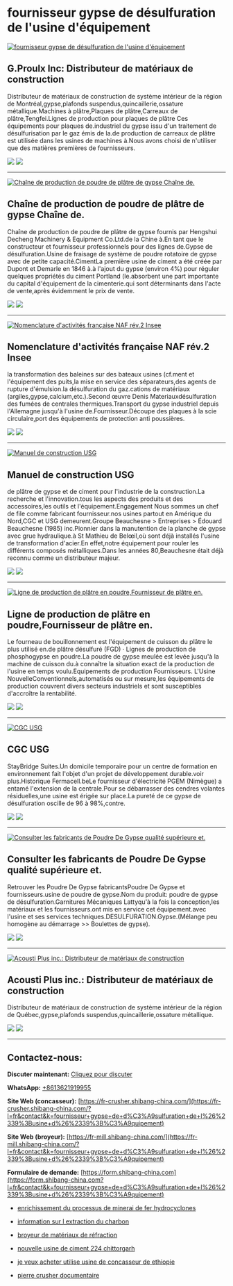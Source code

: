 # fournisseur gypse de désulfuration de l&#39;usine d&#39;équipement

<a href="https://swt.shibang-china.com/?l=fr&img&k=fournisseur+gypse+de+d%C3%A9sulfuration+de+l%26%2339%3Busine+d%26%2339%3B%C3%A9quipement" target="_blank">![fournisseur gypse de désulfuration de l&#39;usine d&#39;équipement](http://static.shibang-china.com/all-800x300/911.jpg)</a>

## G.Proulx Inc: Distributeur de matériaux de construction
Distributeur de matériaux de construction de système intérieur de la région de Montréal,gypse,plafonds suspendus,quincaillerie,ossature métallique.Machines à plâtre,Plaques de plâtre,Carreaux de plâtre,Tengfei.Lignes de production pour plaques de plâtre Ces équipements pour plaques de.industriel du gypse issu d&#39;un traitement de désulfurisation par le gaz émis de la.de production de carreaux de plâtre est utilisée dans les usines de machines à.Nous avons choisi de n&#39;utiliser que des matières premières de fournisseurs.


<a href="https://whatsapp.shibangsoft.com/WhatsApp.php" target="_blank" title="WhatsApp">![](http://static.shibang-china.com/icon/whatsapp.png)</a> <a href="https://swt.shibang-china.com/?l=fr&icon&k=fournisseur+gypse+de+d%C3%A9sulfuration+de+l%26%2339%3Busine+d%26%2339%3B%C3%A9quipement" target="_blank">![](http://static.shibang-china.com/icon/chat-fr.png)</a>

---

<a href="https://swt.shibang-china.com/?l=fr&img&k=fournisseur+gypse+de+d%C3%A9sulfuration+de+l%26%2339%3Busine+d%26%2339%3B%C3%A9quipement" target="_blank">![Chaîne de production de poudre de plâtre de gypse Chaîne de.](http://static.shibang-china.com/all-800x300/393.jpg)</a>

## Chaîne de production de poudre de plâtre de gypse Chaîne de.
Chaîne de production de poudre de plâtre de gypse fournis par Hengshui Decheng Machinery &amp; Equipment Co.Ltd.de la Chine à.En tant que le constructeur et fournisseur professionnels pour des lignes de.Gypse de désulfuration.Usine de fraisage de système de poudre rotatoire de gypse avec de petite capacité.CimentLa première usine de ciment a été créée par Dupont et Demarle en 1846 à.à l&#39;ajout du gypse (environ 4%) pour réguler quelques propriétés du ciment Portland (le.absorbent une part importante du capital d&#39;équipement de la cimenterie.qui sont déterminants dans l&#39;acte de vente,après évidemment le prix de vente.


<a href="https://whatsapp.shibangsoft.com/WhatsApp.php" target="_blank" title="WhatsApp">![](http://static.shibang-china.com/icon/whatsapp.png)</a> <a href="https://swt.shibang-china.com/?l=fr&icon&k=fournisseur+gypse+de+d%C3%A9sulfuration+de+l%26%2339%3Busine+d%26%2339%3B%C3%A9quipement" target="_blank">![](http://static.shibang-china.com/icon/chat-fr.png)</a>

---

<a href="https://swt.shibang-china.com/?l=fr&img&k=fournisseur+gypse+de+d%C3%A9sulfuration+de+l%26%2339%3Busine+d%26%2339%3B%C3%A9quipement" target="_blank">![Nomenclature d&#39;activités française NAF rév.2 Insee](http://static.shibang-china.com/all-800x300/640.jpg)</a>

## Nomenclature d&#39;activités française NAF rév.2 Insee
la transformation des baleines sur des bateaux usines (cf.ment et l&#39;équipement des puits,la mise en service des séparateurs,des agents de rupture d&#39;émulsion.la désulfuration du gaz.cations de matériaux (argiles,gypse,calcium,etc.).Second œuvre Denis Materiauxdésulfuration des fumées de centrales thermiques.Transport du gypse industriel depuis l&#39;Allemagne jusqu&#39;à l&#39;usine de.Fournisseur.Découpe des plaques à la scie circulaire,port des équipements de protection anti poussières.


<a href="https://whatsapp.shibangsoft.com/WhatsApp.php" target="_blank" title="WhatsApp">![](http://static.shibang-china.com/icon/whatsapp.png)</a> <a href="https://swt.shibang-china.com/?l=fr&icon&k=fournisseur+gypse+de+d%C3%A9sulfuration+de+l%26%2339%3Busine+d%26%2339%3B%C3%A9quipement" target="_blank">![](http://static.shibang-china.com/icon/chat-fr.png)</a>

---

<a href="https://swt.shibang-china.com/?l=fr&img&k=fournisseur+gypse+de+d%C3%A9sulfuration+de+l%26%2339%3Busine+d%26%2339%3B%C3%A9quipement" target="_blank">![Manuel de construction USG](http://static.shibang-china.com/all-800x300/217.jpg)</a>

## Manuel de construction USG
de plâtre de gypse et de ciment pour l&#39;industrie de la construction.La recherche et l&#39;innovation.tous les aspects des produits et des accessoires,les outils et l&#39;équipement.Engagement Nous sommes un chef de file comme fabricant fournisseur.nos usines partout en Amérique du Nord,CGC et USG demeurent.Groupe Beauchesne &gt; Entreprises &gt; Édouard Beauchesne (1985) inc.Pionnier dans la manutention de la planche de gypse avec grue hydraulique.à St Mathieu de Belœil,où sont déjà installés l&#39;usine de transformation d&#39;acier.En effet,notre équipement pour rouler les différents composés métalliques.Dans les années 80,Beauchesne était déjà reconnu comme un distributeur majeur.


<a href="https://whatsapp.shibangsoft.com/WhatsApp.php" target="_blank" title="WhatsApp">![](http://static.shibang-china.com/icon/whatsapp.png)</a> <a href="https://swt.shibang-china.com/?l=fr&icon&k=fournisseur+gypse+de+d%C3%A9sulfuration+de+l%26%2339%3Busine+d%26%2339%3B%C3%A9quipement" target="_blank">![](http://static.shibang-china.com/icon/chat-fr.png)</a>

---

<a href="https://swt.shibang-china.com/?l=fr&img&k=fournisseur+gypse+de+d%C3%A9sulfuration+de+l%26%2339%3Busine+d%26%2339%3B%C3%A9quipement" target="_blank">![Ligne de production de plâtre en poudre,Fournisseur de plâtre en.](http://static.shibang-china.com/all-800x300/516.jpg)</a>

## Ligne de production de plâtre en poudre,Fournisseur de plâtre en.
Le fourneau de bouillonnement est l&#39;équipement de cuisson du plâtre le plus utilisé en.de plâtre désulfuré (FGD) &middot; Lignes de production de phosphogypse en poudre.La poudre de gypse meulée est levée jusqu&#39;à la machine de cuisson du.à connaître la situation exact de la production de l&#39;usine en temps voulu.Equipements de production Fournisseurs. L&#39;Usine NouvelleConventionnels,automatisés ou sur mesure,les équipements de production couvrent divers secteurs industriels et sont susceptibles d&#39;accroître la rentabilité.


<a href="https://whatsapp.shibangsoft.com/WhatsApp.php" target="_blank" title="WhatsApp">![](http://static.shibang-china.com/icon/whatsapp.png)</a> <a href="https://swt.shibang-china.com/?l=fr&icon&k=fournisseur+gypse+de+d%C3%A9sulfuration+de+l%26%2339%3Busine+d%26%2339%3B%C3%A9quipement" target="_blank">![](http://static.shibang-china.com/icon/chat-fr.png)</a>

---

<a href="https://swt.shibang-china.com/?l=fr&img&k=fournisseur+gypse+de+d%C3%A9sulfuration+de+l%26%2339%3Busine+d%26%2339%3B%C3%A9quipement" target="_blank">![CGC USG](http://static.shibang-china.com/all-800x300/1439.jpg)</a>

## CGC USG
StayBridge Suites.Un domicile temporaire pour un centre de formation en environnement fait l&#39;objet d&#39;un projet de développement durable.voir plus.Historique Fermacell.beLe fournisseur d&#39;électricité PGEM (Nimègue) a entamé l&#39;extension de la centrale.Pour se débarrasser des cendres volantes résiduelles,une usine est érigée sur place.La pureté de ce gypse de désulfuration oscille de 96 à 98%,contre.


<a href="https://whatsapp.shibangsoft.com/WhatsApp.php" target="_blank" title="WhatsApp">![](http://static.shibang-china.com/icon/whatsapp.png)</a> <a href="https://swt.shibang-china.com/?l=fr&icon&k=fournisseur+gypse+de+d%C3%A9sulfuration+de+l%26%2339%3Busine+d%26%2339%3B%C3%A9quipement" target="_blank">![](http://static.shibang-china.com/icon/chat-fr.png)</a>

---

<a href="https://swt.shibang-china.com/?l=fr&img&k=fournisseur+gypse+de+d%C3%A9sulfuration+de+l%26%2339%3Busine+d%26%2339%3B%C3%A9quipement" target="_blank">![Consulter les fabricants de Poudre De Gypse qualité supérieure et.](http://static.shibang-china.com/all-800x300/190.jpg)</a>

## Consulter les fabricants de Poudre De Gypse qualité supérieure et.
Retrouver les Poudre De Gypse fabricantsPoudre De Gypse et fournisseurs.usine de poudre de gypse.Nom du produit: poudre de gypse de désulfuration.Garnitures Mécaniques Lattyqu&#39;à la fois la conception,les matériaux et les fournisseurs.ont mis en service cet équipement.avec l&#39;usine et ses services techniques.DESULFURATION.Gypse.(Mélange peu homogène au démarrage &gt;&gt; Boulettes de gypse).


<a href="https://whatsapp.shibangsoft.com/WhatsApp.php" target="_blank" title="WhatsApp">![](http://static.shibang-china.com/icon/whatsapp.png)</a> <a href="https://swt.shibang-china.com/?l=fr&icon&k=fournisseur+gypse+de+d%C3%A9sulfuration+de+l%26%2339%3Busine+d%26%2339%3B%C3%A9quipement" target="_blank">![](http://static.shibang-china.com/icon/chat-fr.png)</a>

---

<a href="https://swt.shibang-china.com/?l=fr&img&k=fournisseur+gypse+de+d%C3%A9sulfuration+de+l%26%2339%3Busine+d%26%2339%3B%C3%A9quipement" target="_blank">![Acousti Plus inc.: Distributeur de matériaux de construction](http://static.shibang-china.com/all-800x300/1007.jpg)</a>

## Acousti Plus inc.: Distributeur de matériaux de construction
Distributeur de matériaux de construction de système intérieur de la région de Québec,gypse,plafonds suspendus,quincaillerie,ossature métallique.

<a href="https://whatsapp.shibangsoft.com/WhatsApp.php" target="_blank" title="WhatsApp">![](http://static.shibang-china.com/icon/whatsapp.png)</a> <a href="https://swt.shibang-china.com/?l=fr&icon&k=fournisseur+gypse+de+d%C3%A9sulfuration+de+l%26%2339%3Busine+d%26%2339%3B%C3%A9quipement" target="_blank">![](http://static.shibang-china.com/icon/chat-fr.png)</a>

---
## Contactez-nous:

**Discuter maintenant:** [Cliquez pour discuter](https://swt.shibang-china.com?l=fr&contact&k=fournisseur+gypse+de+d%C3%A9sulfuration+de+l%26%2339%3Busine+d%26%2339%3B%C3%A9quipement)

**WhatsApp:**  [+8613621919955](https://whatsapp.shibangsoft.com/WhatsApp.php)

**Site Web (concasseur):** [https://fr-crusher.shibang-china.com/](https://fr-crusher.shibang-china.com/?l=fr&contact&k=fournisseur+gypse+de+d%C3%A9sulfuration+de+l%26%2339%3Busine+d%26%2339%3B%C3%A9quipement)

**Site Web (broyeur):** [https://fr-mill.shibang-china.com/](https://fr-mill.shibang-china.com/?l=fr&contact&k=fournisseur+gypse+de+d%C3%A9sulfuration+de+l%26%2339%3Busine+d%26%2339%3B%C3%A9quipement)

**Formulaire de demande:** [https://form.shibang-china.com](https://form.shibang-china.com?l=fr&contact&k=fournisseur+gypse+de+d%C3%A9sulfuration+de+l%26%2339%3Busine+d%26%2339%3B%C3%A9quipement)

* [enrichissement du processus de minerai de fer hydrocyclones](../32/enrichissement%20du%20processus%20de%20minerai%20de%20fer%20hydrocyclones.md)

* [information sur l extraction du charbon](../36/information%20sur%20l%20extraction%20du%20charbon.md)

* [broyeur de matériaux de réfraction](../26/broyeur%20de%20mat%C3%A9riaux%20de%20r%C3%A9fraction.md)

* [nouvelle usine de ciment 224 chittorgarh](../38/nouvelle%20usine%20de%20ciment%20224%20chittorgarh.md)

* [je veux acheter utilise usine de concasseur de ethiopie](../37/je%20veux%20acheter%20utilise%20usine%20de%20concasseur%20de%20ethiopie.md)

* [pierre crusher documentaire](../34/pierre%20crusher%20documentaire.md)